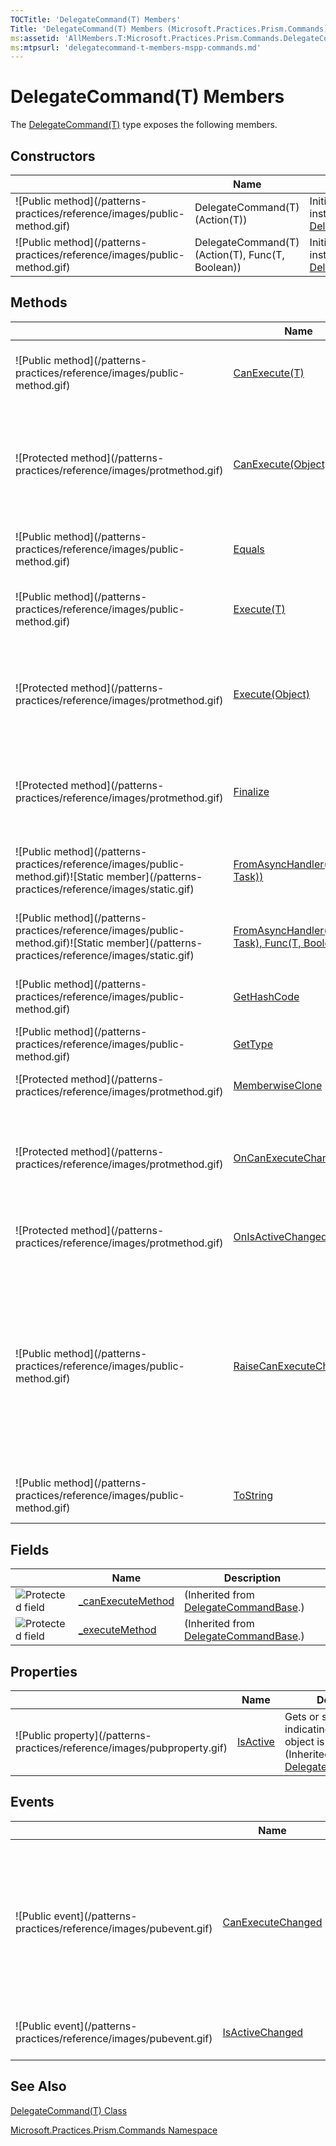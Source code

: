 ```yaml
---
TOCTitle: 'DelegateCommand(T) Members'
Title: 'DelegateCommand(T) Members (Microsoft.Practices.Prism.Commands)'
ms:assetid: 'AllMembers.T:Microsoft.Practices.Prism.Commands.DelegateCommand\`1'
ms:mtpsurl: 'delegatecommand-t-members-mspp-commands.md'
---
```



# DelegateCommand(T) Members

The [DelegateCommand(T)](/patterns-practices/reference/delegatecommand-t-class-mspp-commands) type exposes the following members.

## Constructors


<table>

<thead>
<tr class="header">
<th> </th>
<th>Name</th>
<th>Description</th>
</tr>
</thead>
<tbody>
<tr class="odd">
<td>![Public method](/patterns-practices/reference/images/public-method.gif)</td>
<td>DelegateCommand(T)(Action(T))</a></td>
<td><div class="summary">
Initializes a new instance of <a href="/patterns-practices/reference/delegatecommand-t-class-mspp-commands">DelegateCommand(T)</a>.
</div></td>
</tr>
<tr class="even">
<td>![Public method](/patterns-practices/reference/images/public-method.gif)</td>
<td>DelegateCommand(T)(Action(T), Func(T, Boolean))</td>
<td><div class="summary">
Initializes a new instance of <a href="/patterns-practices/reference/delegatecommand-t-class-mspp-commands">DelegateCommand(T)</a>.
</div></td>
</tr>
</tbody>
</table>

## Methods


<table>

<thead>
<tr class="header">
<th> </th>
<th>Name</th>
<th>Description</th>
</tr>
</thead>
<tbody>
<tr class="odd">
<td>![Public method](/patterns-practices/reference/images/public-method.gif)</td>
<td><a href="/patterns-practices/reference/delegatecommand-t-canexecute-method-t-mspp-commands">CanExecute(T)</a></td>
<td><div class="summary">
Determines if the command can execute by invoked the <a href="http://msdn.microsoft.com/en-us/library/bb549151"> Func(T, TResult)</a> provided during construction.
</div></td>
</tr>
<tr class="even">
<td>![Protected method](/patterns-practices/reference/images/protmethod.gif)</td>
<td><a href="/patterns-practices/reference/delegatecommandbase-canexecute-method-mspp-commands">CanExecute(Object)</a></td>
<td><div class="summary">
Determines if the command can execute with the provided parameter by invoking the <a href="http://msdn.microsoft.com/en-us/library/bb549151"> Func(T, TResult)</a> supplied during construction.
</div>
(Inherited from <a href="/patterns-practices/reference/delegatecommandbase-class-mspp-commands">DelegateCommandBase</a>.)</td>
</tr>
<tr class="odd">
<td>![Public method](/patterns-practices/reference/images/public-method.gif)</td>
<td><a href="http://msdn.microsoft.com/en-us/library/bsc2ak47">Equals</a></td>
<td><div class="summary">
Determines whether the specified <a href="http://msdn.microsoft.com/en-us/library/e5kfa45b">Object</a> is equal to the current <a href="http://msdn.microsoft.com/en-us/library/e5kfa45b">Object</a>.
</div>
(Inherited from <a href="http://msdn.microsoft.com/en-us/library/e5kfa45b">Object</a>.)</td>
</tr>
<tr class="even">
<td>![Public method](/patterns-practices/reference/images/public-method.gif)</td>
<td><a href="/patterns-practices/reference/delegatecommand-t-execute-method-t-mspp-commands">Execute(T)</a></td>
<td><div class="summary">
Executes the command and invokes the <a href="http://msdn.microsoft.com/en-us/library/018hxwa8">Action((Of ((T))))</a> provided during construction.
</div></td>
</tr>
<tr class="odd">
<td>![Protected method](/patterns-practices/reference/images/protmethod.gif)</td>
<td><a href="/patterns-practices/reference/delegatecommandbase-execute-method-mspp-commands">Execute(Object)</a></td>
<td><div class="summary">
Executes the command with the provided parameter by invoking the <a href="http://msdn.microsoft.com/en-us/library/018hxwa8">Action((Of ((T))))</a> supplied during construction.
</div>
(Inherited from <a href="/patterns-practices/reference/delegatecommandbase-class-mspp-commands">DelegateCommandBase</a>.)</td>
</tr>
<tr class="even">
<td>![Protected method](/patterns-practices/reference/images/protmethod.gif)</td>
<td><a href="http://msdn.microsoft.com/en-us/library/4k87zsw7">Finalize</a></td>
<td><div class="summary">
Allows an object to try to free resources and perform other cleanup operations before it is reclaimed by garbage collection.
</div>
(Inherited from <a href="http://msdn.microsoft.com/en-us/library/e5kfa45b">Object</a>.)</td>
</tr>
<tr class="odd">
<td>![Public method](/patterns-practices/reference/images/public-method.gif)![Static member](/patterns-practices/reference/images/static.gif)</td>
<td><a href="/patterns-practices/reference/delegatecommand-t-fromasynchandler-method-func-t-task-mspp-commands">FromAsyncHandler(Func(T, Task))</a></td>
<td><div class="summary">
Factory method to create a new instance of <a href="/patterns-practices/reference/delegatecommand-t-class-mspp-commands"> DelegateCommand(T) </a> from an awaitable handler method.
</div></td>
</tr>
<tr class="even">
<td>![Public method](/patterns-practices/reference/images/public-method.gif)![Static member](/patterns-practices/reference/images/static.gif)</td>
<td><a href="/patterns-practices/reference/delegatecommand-t-fromasynchandler-method-func-t-task-func-t-boolean-mspp-commands">FromAsyncHandler(Func(T, Task), Func(T, Boolean))</a></td>
<td><div class="summary">
Factory method to create a new instance of <a href="/patterns-practices/reference/delegatecommand-t-class-mspp-commands"> DelegateCommand(T) </a> from an awaitable handler method.
</div></td>
</tr>
<tr class="odd">
<td>![Public method](/patterns-practices/reference/images/public-method.gif)</td>
<td><a href="http://msdn.microsoft.com/en-us/library/zdee4b3y">GetHashCode</a></td>
<td><div class="summary">
Serves as a hash function for a particular type.
</div>
(Inherited from <a href="http://msdn.microsoft.com/en-us/library/e5kfa45b">Object</a>.)</td>
</tr>
<tr class="even">
<td>![Public method](/patterns-practices/reference/images/public-method.gif)</td>
<td><a href="http://msdn.microsoft.com/en-us/library/dfwy45w9">GetType</a></td>
<td><div class="summary">
Gets the <a href="http://msdn.microsoft.com/en-us/library/42892f65">Type</a> of the current instance.
</div>
(Inherited from <a href="http://msdn.microsoft.com/en-us/library/e5kfa45b">Object</a>.)</td>
</tr>
<tr class="odd">
<td>![Protected method](/patterns-practices/reference/images/protmethod.gif)</td>
<td><a href="http://msdn.microsoft.com/en-us/library/57ctke0a">MemberwiseClone</a></td>
<td><div class="summary">
Creates a shallow copy of the current <a href="http://msdn.microsoft.com/en-us/library/e5kfa45b">Object</a>.
</div>
(Inherited from <a href="http://msdn.microsoft.com/en-us/library/e5kfa45b">Object</a>.)</td>
</tr>
<tr class="even">
<td>![Protected method](/patterns-practices/reference/images/protmethod.gif)</td>
<td><a href="/patterns-practices/reference/delegatecommandbase-oncanexecutechanged-method-mspp-commands">OnCanExecuteChanged</a></td>
<td><div class="summary">
Raises <a href="http://msdn.microsoft.com/en-us/library/ms523106">CanExecuteChanged</a> on the UI thread so every command invoker can requery <a href="http://msdn.microsoft.com/en-us/library/ms604093">CanExecute(Object)</a>.
</div>
(Inherited from <a href="/patterns-practices/reference/delegatecommandbase-class-mspp-commands">DelegateCommandBase</a>.)</td>
</tr>
<tr class="odd">
<td>![Protected method](/patterns-practices/reference/images/protmethod.gif)</td>
<td><a href="/patterns-practices/reference/delegatecommandbase-oncanexecutechanged-method-mspp-commands">OnIsActiveChanged</a></td>
<td><div class="summary">
This raises the <a href="/patterns-practices/reference/delegatecommandbase-isactivechanged-event-mspp-commands">IsActiveChanged</a> event.
</div>
(Inherited from <a href="/patterns-practices/reference/delegatecommandbase-class-mspp-commands">DelegateCommandBase</a>.)</td>
</tr>
<tr class="even">
<td>![Public method](/patterns-practices/reference/images/public-method.gif)</td>
<td><a href="/patterns-practices/reference/delegatecommandbase-raisecanexecutechanged-method-mspp-commands">RaiseCanExecuteChanged</a></td>
<td><div class="summary">
Raises <a href="/patterns-practices/reference/delegatecommandbase-canexecutechanged-event-mspp-commands">CanExecuteChanged</a> on the UI thread so every command invoker can requery to check if the command can execute.
<div>
<h2 id="remarks">Remarks</h2>
Note that this will trigger the execution of <a href="/patterns-practices/reference/delegatecommandbase-canexecute-method-mspp-commands">CanExecute(Object)</a> once for each invoker.
</div>
</div>
(Inherited from <a href="/patterns-practices/reference/delegatecommandbase-class-mspp-commands">DelegateCommandBase</a>.)</td>
</tr>
<tr class="odd">
<td>![Public method](/patterns-practices/reference/images/public-method.gif)</td>
<td><a href="http://msdn.microsoft.com/en-us/library/7bxwbwt2">ToString</a></td>
<td><div class="summary">
Returns a string that represents the current object.
</div>
(Inherited from <a href="http://msdn.microsoft.com/en-us/library/e5kfa45b">Object</a>.)</td>
</tr>
</tbody>
</table>

## Fields


|                                                                                                | Name                                                                                                                        | Description                                                                                                                  |
|------------------------------------------------------------------------------------------------|-----------------------------------------------------------------------------------------------------------------------------|------------------------------------------------------------------------------------------------------------------------------|
| ![Protected field](/patterns-practices/reference/images/protfield.gif) | [\_canExecuteMethod](/patterns-practices/reference/canexecutemthd-field) | (Inherited from [DelegateCommandBase](/patterns-practices/reference/delegatecommandbase-class-mspp-commands).) |
| ![Protected field](/patterns-practices/reference/images/protfield.gif) | [\_executeMethod](/patterns-practices/reference/executemthd-field)       | (Inherited from [DelegateCommandBase](/patterns-practices/reference/delegatecommandbase-class-mspp-commands).) |

## Properties


<table>

<thead>
<tr class="header">
<th> </th>
<th>Name</th>
<th>Description</th>
</tr>
</thead>
<tbody>
<tr class="odd">
<td>![Public property](/patterns-practices/reference/images/pubproperty.gif)</td>
<td><a href="/patterns-practices/reference/delegatecommandbase-isactive-property-mspp-commands">IsActive</a></td>
<td><div class="summary">
Gets or sets a value indicating whether the object is active.
</div>
(Inherited from <a href="/patterns-practices/reference/delegatecommandbase-class-mspp-commands">DelegateCommandBase</a>.)</td>
</tr>
</tbody>
</table>

## Events


<table>

<thead>
<tr class="header">
<th> </th>
<th>Name</th>
<th>Description</th>
</tr>
</thead>
<tbody>
<tr class="odd">
<td>![Public event](/patterns-practices/reference/images/pubevent.gif)</td>
<td><a href="/patterns-practices/reference/delegatecommandbase-canexecutechanged-event-mspp-commands">CanExecuteChanged</a></td>
<td><div class="summary">
Occurs when changes occur that affect whether or not the command should execute. You must keep a hard reference to the handler to avoid garbage collection and unexpected results. See remarks for more information.
</div>
(Inherited from <a href="/patterns-practices/reference/delegatecommandbase-class-mspp-commands">DelegateCommandBase</a>.)</td>
</tr>
<tr class="even">
<td>![Public event](/patterns-practices/reference/images/pubevent.gif)</td>
<td><a href="/patterns-practices/reference/delegatecommandbase-isactivechanged-event-mspp-commands">IsActiveChanged</a></td>
<td><div class="summary">
Fired if the <a href="/patterns-practices/reference/delegatecommandbase-isactive-property-mspp-commands">IsActive</a> property changes.
</div>
(Inherited from <a href="/patterns-practices/reference/delegatecommandbase-class-mspp-commands">DelegateCommandBase</a>.)</td>
</tr>
</tbody>
</table>

## See Also

[DelegateCommand(T) Class](/patterns-practices/reference/delegatecommand-t-class-mspp-commands)

[Microsoft.Practices.Prism.Commands Namespace](/patterns-practices/reference/mspp-commands-namespace)
